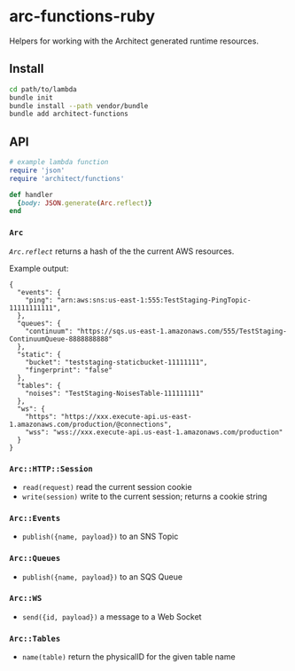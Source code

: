 # arc-functions-ruby

Helpers for working with the Architect generated runtime resources.

## Install

```bash
cd path/to/lambda
bundle init
bundle install --path vendor/bundle 
bundle add architect-functions
```

## API

```ruby
# example lambda function
require 'json'
require 'architect/functions'

def handler
  {body: JSON.generate(Arc.reflect)}
end
```

### `Arc`

*`Arc.reflect`* returns a hash of the the current AWS resources.

Example output:
```
{
  "events": {
    "ping": "arn:aws:sns:us-east-1:555:TestStaging-PingTopic-11111111111",
  },
  "queues": {
    "continuum": "https://sqs.us-east-1.amazonaws.com/555/TestStaging-ContinuumQueue-8888888888"
  },
  "static": {
    "bucket": "teststaging-staticbucket-11111111",
    "fingerprint": "false"
  },
  "tables": {
    "noises": "TestStaging-NoisesTable-111111111"
  },
  "ws": {
    "https": "https://xxx.execute-api.us-east-1.amazonaws.com/production/@connections",
    "wss": "wss://xxx.execute-api.us-east-1.amazonaws.com/production"
  }
}
```

### `Arc::HTTP::Session`

- `read(request)` read the current session cookie
- `write(session)` write to the current session; returns a cookie string

### `Arc::Events`

- `publish({name, payload})` to an SNS Topic

### `Arc::Queues`

- `publish({name, payload})` to an SQS Queue 

### `Arc::WS`

- `send({id, payload})` a message to a Web Socket

### `Arc::Tables`

- `name(table)` return the physicalID for the given table name
